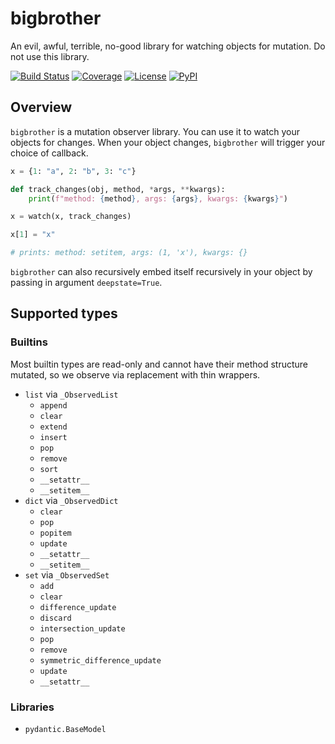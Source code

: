 # bigbrother
An evil, awful, terrible, no-good library for watching objects for mutation. Do not use this library.

[![Build Status](https://github.com/timkpaine/bigbrother/workflows/Build%20Status/badge.svg?branch=main)](https://github.com/timkpaine/bigbrother/actions?query=workflow%3A%22Build+Status%22)
[![Coverage](https://codecov.io/gh/timkpaine/bigbrother/branch/main/graph/badge.svg)](https://codecov.io/gh/timkpaine/bigbrother)
[![License](https://img.shields.io/github/license/timkpaine/bigbrother)](https://github.com/timkpaine/bigbrother)
[![PyPI](https://img.shields.io/pypi/v/bigbrother.svg)](https://pypi.python.org/pypi/bigbrother)

## Overview
`bigbrother` is a mutation observer library. You can use it to watch your objects for changes. When your object changes, `bigbrother` will trigger your choice of callback. 


```python
x = {1: "a", 2: "b", 3: "c"}

def track_changes(obj, method, *args, **kwargs):
    print(f"method: {method}, args: {args}, kwargs: {kwargs}")

x = watch(x, track_changes)

x[1] = "x"

# prints: method: setitem, args: (1, 'x'), kwargs: {}
```

`bigbrother` can also recursively embed itself recursively in your object by passing in argument `deepstate=True`.


## Supported types

### Builtins
Most builtin types are read-only and cannot have their method structure mutated, so we observe via replacement with thin wrappers. 

- `list` via `_ObservedList`
    - `append`
    - `clear`
    - `extend`
    - `insert`
    - `pop`
    - `remove`
    - `sort`
    - `__setattr__`
    - `__setitem__`
- `dict` via `_ObservedDict`
    - `clear`
    - `pop`
    - `popitem`
    - `update`
    - `__setattr__`
    - `__setitem__`
- `set` via `_ObservedSet`
    - `add`
    - `clear`
    - `difference_update`
    - `discard`
    - `intersection_update`
    - `pop`
    - `remove`
    - `symmetric_difference_update`
    - `update`
    - `__setattr__`


### Libraries
- `pydantic.BaseModel`
